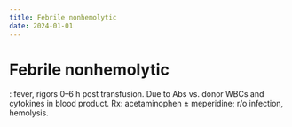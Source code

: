 ```yaml
---
title: Febrile nonhemolytic
date: 2024-01-01
---
```

# Febrile nonhemolytic

: fever, rigors 0–6 h post transfusion. Due to Abs vs. donor WBCs and cytokines in blood product. Rx: acetaminophen ± meperidine; r/o infection, hemolysis.
